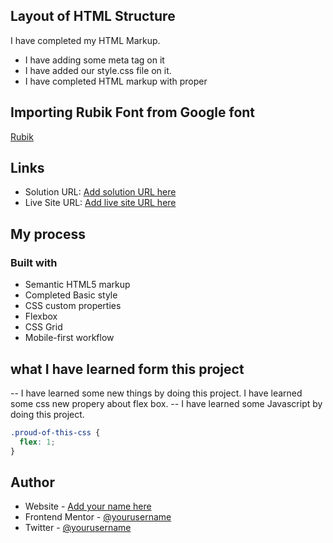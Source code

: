 ## Layout of HTML Structure

I have completed my HTML Markup.
- I have adding some meta tag on it
- I have added our style.css file on it.
- I have completed HTML markup with proper


## Importing Rubik Font from Google font

[Rubik](https://fonts.google.com/specimen/Rubik)

## Links

- Solution URL: [Add solution URL here](https://omarpervezz.github.io/Time-tracking-dashboard/)
- Live Site URL: [Add live site URL here](https://omarpervezz.github.io/Time-tracking-dashboard/)


## My process

### Built with
- Semantic HTML5 markup
- Completed Basic style 
- CSS custom properties
- Flexbox
- CSS Grid
- Mobile-first workflow

## what I have learned form this project
-- I have learned some new things by doing this project. I have learned some css new propery about flex box.
-- I have learned some Javascript by doing this project.

```css
.proud-of-this-css {
  flex: 1;
}
```

## Author

- Website - [Add your name here](https://github.com/omarpervezz)
- Frontend Mentor - [@yourusername](https://www.frontendmentor.io/profile/omarpervezz)
- Twitter - [@yourusername](https://twitter.com/PervezOmer)